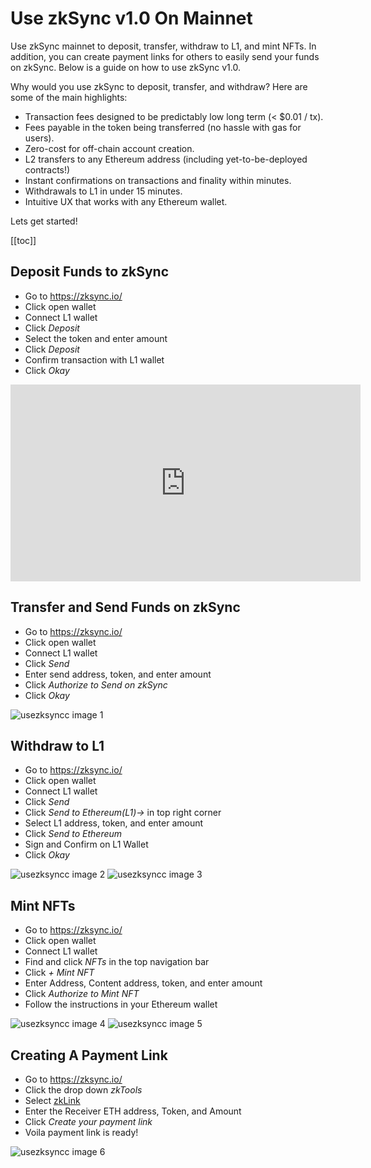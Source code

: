 # Use zkSync v1.0 On Mainnet

Use zkSync mainnet to deposit, transfer, withdraw to L1, and mint NFTs. In addition, you can create payment links for others to easily send your funds on zkSync. Below is a guide on how to use zkSync v1.0. 

Why would you use zkSync to deposit, transfer, and withdraw? Here are some of the main highlights:

- Transaction fees designed to be predictably low long term (< $0.01 / tx).
- Fees payable in the token being transferred (no hassle with gas for users).
- Zero-cost for off-chain account creation.
- L2 transfers to any Ethereum address (including yet-to-be-deployed contracts!)
- Instant confirmations on transactions and finality within minutes.
- Withdrawals to L1 in under 15 minutes.
- Intuitive UX that works with any Ethereum wallet.

Lets get started! 

[[toc]]

## Deposit Funds to zkSync

- Go to <https://zksync.io/>
- Click open wallet
- Connect L1 wallet
- Click *Deposit*
- Select the token and enter amount
- Click *Deposit*
- Confirm transaction with L1 wallet
- Click *Okay* 

<iframe width="560" height="315" src="https://www.youtube.com/embed/dZCifVpS4vk" title="YouTube video player" frameborder="0" allow="accelerometer; autoplay; clipboard-write; encrypted-media; gyroscope; picture-in-picture" allowfullscreen></iframe>

## Transfer and Send Funds on zkSync 

- Go to <https://zksync.io/>
- Click open wallet
- Connect L1 wallet
- Click *Send* 
- Enter send address, token, and enter amount
- Click *Authorize to Send on zkSync*
- Click *Okay*

![usezksyncc image 1](/sendonzksync.png)

## Withdraw to L1

- Go to <https://zksync.io/>
- Click open wallet
- Connect L1 wallet
- Click *Send*
- Click *Send to Ethereum(L1)->* in top right corner
- Select L1 address, token, and enter amount
- Click *Send to Ethereum*
- Sign and Confirm on L1 Wallet
- Click *Okay*

![usezksyncc image 2](/sendonzksync2.png)
![usezksyncc image 3](/sendonzksync3.png)

## Mint NFTs

- Go to <https://zksync.io/>
- Click open wallet
- Connect L1 wallet
- Find and click *NFTs* in the top navigation bar
- Click *+ Mint NFT*
- Enter Address, Content address, token, and enter amount
- Click *Authorize to Mint NFT*
- Follow the instructions in your Ethereum wallet

![usezksyncc image 4](/sendonzksync4.png)
![usezksyncc image 5](/sendonzksync5.png)

## Creating A Payment Link 

- Go to <https://zksync.io/>
- Click the drop down *zkTools*
- Select [zkLink](https://link.zksync.io/)
- Enter the Receiver ETH address, Token, and Amount
- Click *Create your payment link*
- Voila payment link is ready! 

![usezksyncc image 6](/sendonzksync6.png)
